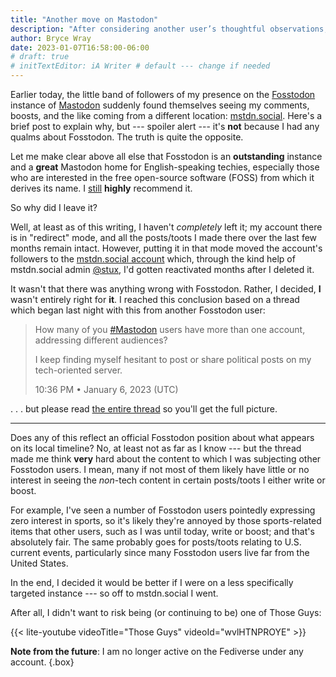 ```yaml
---
title: "Another move on Mastodon"
description: "After considering another user’s thoughtful observations, I’ve changed instances again."
author: Bryce Wray
date: 2023-01-07T16:58:00-06:00
# draft: true
# initTextEditor: iA Writer # default --- change if needed
---
```


Earlier today, the little band of followers of my presence on the [Fosstodon](https://fosstodon.org) instance of [Mastodon](https://joinmastodon.org) suddenly found themselves seeing my comments, boosts, and the like coming from a different location: [mstdn.social](https://mstdn.social). Here's a brief post to explain why, but --- spoiler alert --- it's **not** because I had any qualms about Fosstodon. The truth is quite the opposite.

<!--more-->

Let me make clear above all else that Fosstodon is an **outstanding** instance and a **great** Mastodon home for English-speaking techies, especially those who are interested in the free open-source software (FOSS) from which it derives its name. I [still](/posts/2022/10/move-mastodon/) **highly** recommend it.

So why did I leave it?

Well, at least as of this writing, I haven't *completely* left it; my account there is in "redirect" mode, and all the posts/toots I made there over the last few months remain intact. However, putting it in that mode moved the account's followers to the [mstdn.social account](https://mstdn.social/@BryceWrayTX) which, through the kind help of mstdn.social admin [@stux](https://mstdn.social/@stux), I'd gotten reactivated months after I deleted it.

It wasn't that there was anything wrong with Fosstodon. Rather, I decided, **I** wasn't entirely right for **it**. I reached this conclusion based on a thread which began last night with this from another Fosstodon user:

> How many of you [#Mastodon](https://fosstodon.org/tags/Mastodon) users have more than one account, addressing different audiences?
>
> I keep finding myself hesitant to post or share political posts on my tech-oriented server.
>
> <span class="legal">10:36 PM • January 6, 2023 (UTC)</span>

<!--

https://fosstodon.org/@mairhart/109644650964219975

> How many of you [#Mastodon](https://fosstodon.org/tags/Mastodon) users have more than one account, addressing different audiences?
>
> I keep finding myself hesitant to post or share political posts on my tech-oriented server.
>
> <span class="legal">10:36 PM • January 6, 2023 (UTC)</span>

Michael Airhart (he/him)
@mairhart@fosstodon.org

10:36 PM • January 6, 2023 (UTC)
-->

. . . but please read [the entire thread](https://fosstodon.org/@mairhart/109644650964219975) so you'll get the full picture.

----

Does any of this reflect an official Fosstodon position about what appears on its local timeline? No, at least not as far as I know --- but the thread made me think **very** hard about the content to which I was subjecting other Fosstodon users. I mean, many if not most of them likely have little or no interest in seeing the *non*-tech content in certain posts/toots I either write or boost.

For example, I've seen a number of Fosstodon users pointedly expressing zero interest in sports, so it's likely they're annoyed by those sports-related items that other users, such as I was until today, write or boost; and that's absolutely fair. The same probably goes for posts/toots relating to U.S. current events, particularly since many Fosstodon users live far from the United States.

In the end, I decided it would be better if I were on a less specifically targeted instance --- so off to mstdn.social I went.

After all, I didn't want to risk being (or continuing to be) one of Those Guys:

{{< lite-youtube videoTitle="Those Guys" videoId="wvlHTNPROYE" >}}

**Note from the future**: I am no longer active on the Fediverse under any account.
{.box}
